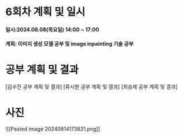 # 6회차 계획 및 일시
#### 일시:2024.08.08(목요일) 14:00 ~ 17:00
#### 계획: 이미지 생성 모델 공부 및  image inpainting 기술 공부
# 공부 계획 및 결과

[김수진 공부 계획 및 결과]
[류시현 공부 계획 및 결과]
[최승제 공부 계획 및 결과]

# 사진
![[Pasted image 20240814173821.png]]